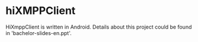# hiXMPPClient
HiXmppClient is written in Android. Details about this project could be found in 'bachelor-slides-en.ppt'.
